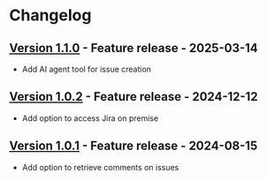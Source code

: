 # Changelog

## [Version 1.1.0](https://github.com/dataiku/dss-plugin-jira/releases/tag/v1.1.0) - Feature release - 2025-03-14

- Add AI agent tool for issue creation

## [Version 1.0.2](https://github.com/dataiku/dss-plugin-jira/releases/tag/v1.0.2) - Feature release - 2024-12-12

- Add option to access Jira on premise

## [Version 1.0.1](https://github.com/dataiku/dss-plugin-jira/releases/tag/v1.0.1) - Feature release - 2024-08-15

- Add option to retrieve comments on issues

